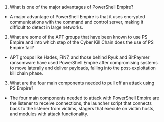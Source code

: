 1. What is one of the major advantages of PowerShell Empire?
  * A major advantage of PowerShell Empire is that it uses encrypted communications with the command and control server, making it difficult to detect in large networks.
2. What are some of the APT groups that have been known to use PS Empire and into which step of the Cyber Kill Chain does the use of PS Empire fall?
  * APT groups like Hades, FIN7, and those behind Ryuk and BitPaymer ransomware have used PowerShell Empire after compromising systems to move laterally and deliver payloads, falling into the post-exploitation kill chain phase.
3. What are the four main components needed to pull off an attack using PS Empire?
  * The four main components needed to attack with PowerShell Empire are the listener to receive connections, the launcher script that connects back to the listener from victims, stagers that execute on victim hosts, and modules with attack functionality.
